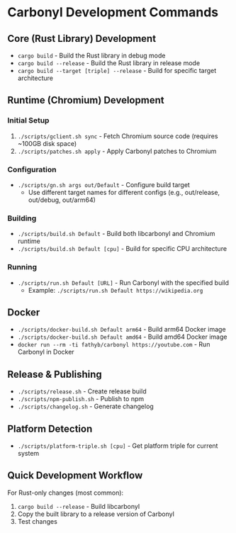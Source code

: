 # Carbonyl Development Commands

## Core (Rust Library) Development
- `cargo build` - Build the Rust library in debug mode
- `cargo build --release` - Build the Rust library in release mode
- `cargo build --target [triple] --release` - Build for specific target architecture

## Runtime (Chromium) Development

### Initial Setup
1. `./scripts/gclient.sh sync` - Fetch Chromium source code (requires ~100GB disk space)
2. `./scripts/patches.sh apply` - Apply Carbonyl patches to Chromium

### Configuration
- `./scripts/gn.sh args out/Default` - Configure build target
  - Use different target names for different configs (e.g., out/release, out/debug, out/arm64)

### Building
- `./scripts/build.sh Default` - Build both libcarbonyl and Chromium runtime
- `./scripts/build.sh Default [cpu]` - Build for specific CPU architecture

### Running
- `./scripts/run.sh Default [URL]` - Run Carbonyl with the specified build
  - Example: `./scripts/run.sh Default https://wikipedia.org`

## Docker
- `./scripts/docker-build.sh Default arm64` - Build arm64 Docker image
- `./scripts/docker-build.sh Default amd64` - Build amd64 Docker image
- `docker run --rm -ti fathyb/carbonyl https://youtube.com` - Run Carbonyl in Docker

## Release & Publishing
- `./scripts/release.sh` - Create release build
- `./scripts/npm-publish.sh` - Publish to npm
- `./scripts/changelog.sh` - Generate changelog

## Platform Detection
- `./scripts/platform-triple.sh [cpu]` - Get platform triple for current system

## Quick Development Workflow
For Rust-only changes (most common):
1. `cargo build --release` - Build libcarbonyl
2. Copy the built library to a release version of Carbonyl
3. Test changes